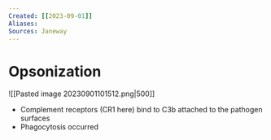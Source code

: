 ```yaml
---
Created: [[2023-09-01]]
Aliases: 
Sources: Janeway
---
```

# Opsonization
![[Pasted image 20230901101512.png|500]]
- Complement receptors (CR1 here) bind to C3b attached to the pathogen surfaces
- Phagocytosis occurred